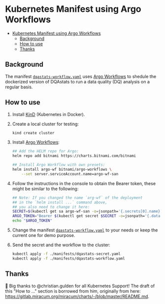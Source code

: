 # Kubernetes Manifest using Argo Workflows

- [Kubernetes Manifest using Argo Workflows](#kubernetes-manifest-using-argo-workflows)
  - [Background](#background)
  - [How to use](#how-to-use)
  - [Thanks](#thanks)

## Background

The manifest [`dqastats-workflow.yaml`](./dqastats-workflow.yaml) uses [Argo Workflows](https://argoproj.github.io/argo-workflows/) to shedule the dockerized version of DQAstats to run a data quality (DQ) analysis on a regular basis.

## How to use

1. Install [KinD](https://kind.sigs.k8s.io/) (Kubernetes in Docker).
1. Create a local cluster for testing:

   ```sh
   kind create cluster
   ```

1. Install [Argo Workflows](https://argoproj.github.io/argo-workflows/):

   ```sh
   ## Add the HELM repo for Argo:
   helm repo add bitnami https://charts.bitnami.com/bitnami

   ## Install Argo Workflow with own presets:
   helm install argo-wf bitnami/argo-workflows \
       --set server.serviceAccount.name=argo-wf-san
   ```

1. Follow the instructions in the console to obtain the Bearer token, these might be similar to the following:

   ```sh
   ## Note: If you changed the name `arg-wf` of the deployment
   ## in the `helm install ...` command above,
   ## you also need to change it here:
   SECRET=$(kubectl get sa argo-wf-san -o=jsonpath='{.secrets[0].name}')
   ARGO_TOKEN="Bearer $(kubectl get secret $SECRET -o=jsonpath='{.data.token}' | base64 --decode)"
   echo "$ARGO_TOKEN"
   ```

1. Change the manifest [`dqastats-workflow.yaml`](./dqastats-workflow.yaml) to your needs or keep the current one for demo purpose.
1. Send the secret and the workflow to the cluster:

   ```sh
   kubectl apply -f ./manifests/dqastats-secret.yaml
   kubectl apply -f ./manifests/dqastats-workflow.yaml
   ```

## Thanks

:tada: Big thanks to @christian.gulden for all Kubernetes Support! The draft of this "How to ..." section is borrowed from him, originally from here: <https://gitlab.miracum.org/miracum/charts/-/blob/master/README.md>.
